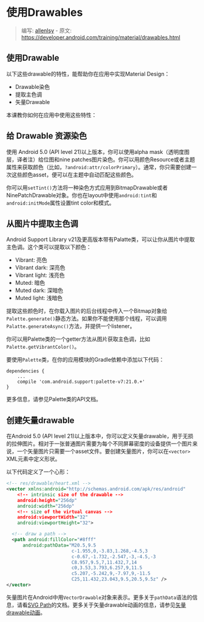 # 使用Drawables

> 编写: [allenlsy](https://github.com/allenlsy) - 原文: <https://developer.android.com/training/material/drawables.html>

## 使用Drawable

以下这些drawable的特性，能帮助你在应用中实现Material Design：

* Drawable染色
* 提取主色调
* 矢量Drawable

本课教你如何在应用中使用这些特性：

## 给 Drawable 资源染色

使用 Android 5.0 (API level 21)以上版本，你可以使用alpha mask（透明度图层，译者注）给位图和nine patches图片染色。你可以用颜色Resource或者主题属性来获取颜色（比如，`?android:attr/colorPrimary`）。通常，你只需要创建一次这些颜色asset，便可以在主题中自动匹配这些颜色。

你可以用`setTint()`方法将一种染色方式应用到BitmapDrawable或者NinePatchDrawable对象。你也在layout中使用`android:tint`和`android:initMode`属性设置tint color和模式。

## 从图片中提取主色调

Android Support Library v21及更高版本带有Palatte类，可以让你从图片中提取主色调。这个类可以提取以下颜色：

* Vibrant: 亮色
* Vibrant dark: 深亮色
* Vibrant light: 浅亮色
* Muted: 暗色
* Muted dark: 深暗色
* Muted light: 浅暗色

提取这些颜色时，在你载入图片的后台线程中传入一个Bitmap对象给`Palette.generate()`静态方法。如果你不能使用那个线程，可以调用`Palatte.generateAsync()`方法，并提供一个listener。

你可以用Palette类的一个getter方法从图片获取主色调，比如`Palette.getVibrantColor()`。

要使用`Palette`类，在你的应用模块的Gradle依赖中添加以下代码：

```
dependencies {
    ...
    compile 'com.android.support:palette-v7:21.0.+'
}
```

更多信息，请参见Palette类的API文档。


## 创建矢量drawable

在Android 5.0 (API level 21)以上版本中，你可以定义矢量drawable，用于无损的拉伸图片。相对于一张普通图片需要为每个不同屏幕密度的设备提供一个图片来说，一个矢量图片只需要一个asset文件。要创建矢量图片，你可以在`<vector>` XML元素中定义形状。

以下代码定义了一个心形：

```xml
<!-- res/drawable/heart.xml -->
<vector xmlns:android="http://schemas.android.com/apk/res/android"
    <!-- intrinsic size of the drawable -->
    android:height="256dp"
    android:width="256dp"
    <!-- size of the virtual canvas -->
    android:viewportWidth="32"
    android:viewportHeight="32">

  <!-- draw a path -->
  <path android:fillColor="#8fff"
      android:pathData="M20.5,9.5
                        c-1.955,0,-3.83,1.268,-4.5,3
                        c-0.67,-1.732,-2.547,-3,-4.5,-3
                        C8.957,9.5,7,11.432,7,14
                        c0,3.53,3.793,6.257,9,11.5
                        c5.207,-5.242,9,-7.97,9,-11.5
                        C25,11.432,23.043,9.5,20.5,9.5z" />
</vector>
```

矢量图片在Android中用`VectorDrawable`对象来表示。更多关于`pathData`语法的信息，请看[SVG Path](http://www.w3.org/TR/SVG11/paths.html#PathData)的文档。更多关于矢量drawable动画的信息，请参见[矢量drawable动画](https://developer.android.com/training/material/animations.html#AnimVector)。
